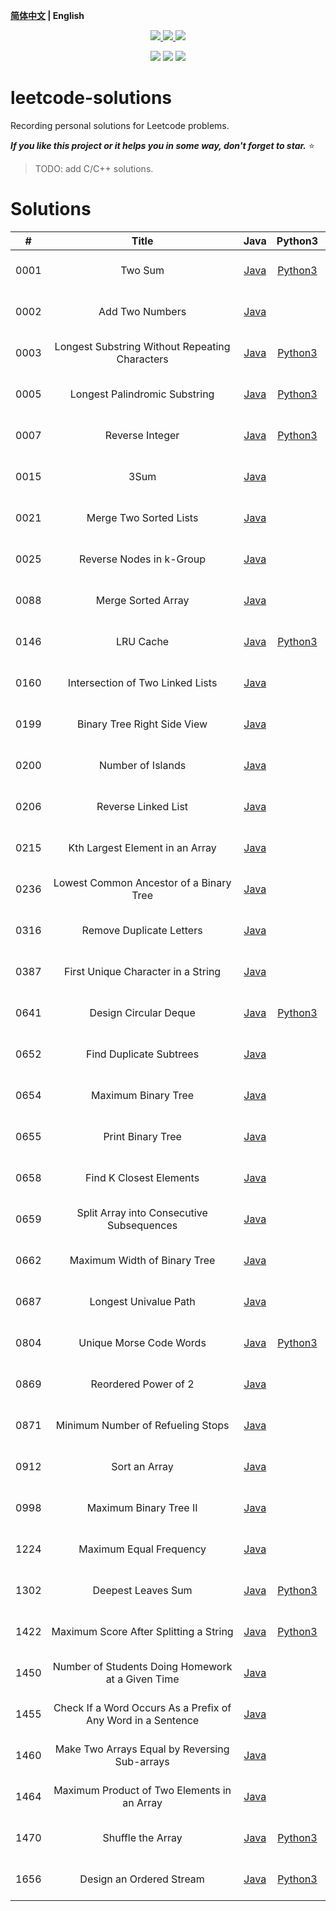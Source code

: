 **[简体中文](./README.CN.md) | English**

<p align="center">
    <a href="https://github.com/lyzsk/leetcode-solutions/blob/master/LICENSE">
        <img src="https://img.shields.io/github/license/lyzsk/leetcode-solutions.svg?style=plastic&logo=github" />
    </a>
    <a href="https://github.com/lyzsk/leetcode-solutions/members">
        <img src="https://img.shields.io/github/forks/lyzsk/leetcode-solutions.svg?style=plastic&logo=github" />
    </a>
    <a href="https://github.com/lyzsk/leetcode-solutions/stargazers">
        <img src="https://img.shields.io/github/stars/lyzsk/leetcode-solutions.svg?style=plastic&logo=github" />
    </a>
</p>

<p align="center">
    <img src="https://img.shields.io/badge/language-Java-D61C4E?style=plastic&logo=openjdk&logoColor=FFFFFF" />
    <img src="https://img.shields.io/badge/language-Python3-D61C4E?style=plastic&logo=python&logoColor=3776AB" />
    <img src="https://img.shields.io/badge/language-JavaScript-D61C4E?style=plastic&logo=javascript&logoColor=F7DF1E" />
</p>

# leetcode-solutions

Recording personal solutions for Leetcode problems.

**_If you like this project or it helps you in some way, don't forget to star._** :star:

> TODO: add C/C++ solutions.

# Solutions

|  #   |                            Title                             |                                                     Java                                                     |                                            Python3                                            |                                              JavaScript                                              |               |
| :--: | :----------------------------------------------------------: | :----------------------------------------------------------------------------------------------------------: | :-------------------------------------------------------------------------------------------: | :--------------------------------------------------------------------------------------------------: | :-----------: |
| 0001 |                           Two Sum                            |                           [Java](./java-solutions/0001-two-sum/src/Solution.java)                            |                    [Python3](./python-solutions/0001-two-sum/solution.py)                     |                    [JavaScript](./javascript-solutions/0001-two-sum/solution.js)                     | [back to top] |
| 0002 |                       Add Two Numbers                        |                       [Java](./java-solutions/0002-add-two-numbers/src/Solution.java)                        |                                                                                               |                                                                                                      | [back to top] |
| 0003 |        Longest Substring Without Repeating Characters        |        [Java](./java-solutions/0003-longest-substring-without-repeating-characters/src/Solution.java)        | [Python3](./python-solutions/0003-longest-substring-without-repeating-characters/solution.py) | [JavaScript](./javascript-solutions/0003-longest-substring-without-repeating-characters/solution.js) | [back to top] |
| 0005 |                Longest Palindromic Substring                 |                         [Java](./java-solutions/0005-longest-palindromic-substring)                          |         [Python3](./python-solutions/0005-longest-palindromic-substring/solution.py)          |         [JavaScript](./javascript-solutions/0005-longest-palindromic-substring/solution.js)          | [back to top] |
| 0007 |                       Reverse Integer                        |                       [Java](./java-solutions/0007-reverse-integer/src/Solution.java)                        |                [Python3](./python-solutions/0007-reverse-integer/solution.py)                 |                                                                                                      | [back to top] |
| 0015 |                             3Sum                             |                                     [Java](./java-solutions/0015-3-sum)                                      |                                                                                               |                                                                                                      | [back to top] |
| 0021 |                    Merge Two Sorted Lists                    |                    [Java](./java-solutions/0021-merge-two-sorted-lists/src/Solution.java)                    |                                                                                               |                                                                                                      | [back to top] |
| 0025 |                   Reverse Nodes in k-Group                   |                   [Java](./java-solutions/0025-reverse-nodes-in-k-group/src/Solution.java)                   |                                                                                               |                                                                                                      | [back to top] |
| 0088 |                      Merge Sorted Array                      |                      [Java](./java-solutions/0088-merge-sorted-array/src/Solution.java)                      |                                                                                               |                                                                                                      | [back to top] |
| 0146 |                          LRU Cache                           |                          [Java](./java-solutions/0146-lru-cache/src/LRUCache.java)                           |                   [Python3](./python-solutions/0146-lru-cache/solution.py)                    |                                                                                                      | [back to top] |
| 0160 |               Intersection of Two Linked Lists               |               [Java](./java-solutions/0160-intersection-of-two-linked-lists/src/Solution.java)               |                                                                                               |                                                                                                      | [back to top] |
| 0199 |                 Binary Tree Right Side View                  |                    [Java](./java-solutions/0199-binary-tree-side-view/src/Solution.java)                     |                                                                                               |                                                                                                      | [back to top] |
| 0200 |                      Number of Islands                       |                      [Java](./java-solutions/0200-number-of-islands/src/Solution.java)                       |                                                                                               |                                                                                                      | [back to top] |
| 0206 |                     Reverse Linked List                      |                     [Java](./java-solutions/0206-reverse-linked-list/src/Solution.java)                      |                                                                                               |              [JavaScript](./javascript-solutions/0206-reverse-linked-list/solution.js)               | [back to top] |
| 0215 |               Kth Largest Element in an Array                |                      [Java](./java-solutions/0215-kth-largest-element-in-an-array/src)                       |                                                                                               |                                                                                                      | [back to top] |
| 0236 |           Lowest Common Ancestor of a Binary Tree            |           [Java](./java-solutions/0236-lowest-common-ancestor-of-a-binary-tree/src/Solution.java)            |                                                                                               |                                                                                                      | [back to top] |
| 0316 |                   Remove Duplicate Letters                   |                   [Java](./java-solutions/0316-remove-duplicate-letters/src/Solution.java)                   |                                                                                               |                                                                                                      | [back to top] |
| 0387 |              First Unique Character in a String              |              [Java](./java-solutions/0387-first-unique-character-in-a-string/src/Solution.java)              |                                                                                               |       [JavaScript](./javascript-solutions/0387-first-unique-character-in-a-string/solution.js)       | [back to top] |
| 0641 |                    Design Circular Deque                     |                 [Java](./java-solutions/0641-design-circular-deque/src/MyCircularDeque.java)                 |             [Python3](./python-solutions/0641-design-circular-deque/solution.py)              |                                                                                                      | [back to top] |
| 0652 |                   Find Duplicate Subtrees                    |                   [Java](./java-solutions/0652-find-duplicate-subtrees/src/Solution.java)                    |                                                                                               |                                                                                                      | [back to top] |
| 0654 |                     Maximum Binary Tree                      |                            [Java](./java-solutions/0654-maximum-binary-tree/src)                             |                                                                                               |                                                                                                      | [back to top] |
| 0655 |                      Print Binary Tree                       |                             [Java](./java-solutions/0655-print-binary-tree/src)                              |                                                                                               |                                                                                                      | [back to top] |
| 0658 |                   Find K Closest Elements                    |                   [Java](./java-solutions/0658-find-k-closest-elements/src/Solution.java)                    |                                                                                               |                                                                                                      | [back to top] |
| 0659 |          Split Array into Consecutive Subsequences           |          [Java](./java-solutions/0659-split-array-into-consecutive-subsequences/src/Solution.java)           |                                                                                               |                                                                                                      | [back to top] |
| 0662 |                 Maximum Width of Binary Tree                 |                       [Java](./java-solutions/0662-maximum-width-of-binary-tree/src/)                        |                                                                                               |                                                                                                      | [back to top] |
| 0687 |                    Longest Univalue Path                     |                    [Java](./java-solutions/0687-longest-univalue-path/src/Solution.java)                     |                                                                                               |                                                                                                      | [back to top] |
| 0804 |                   Unique Morse Code Words                    |                   [Java](./java-solutions/0804-unique-morse-code-words/src/Solution.java)                    |            [Python3](./python-solutions/0804-unique-morse-code-words/solution.py)             |            [JavaScript](./javascript-solutions/0804-unique-morse-code-words/solution.js)             | [back to top] |
| 0869 |                     Reordered Power of 2                     |                     [Java](./java-solutions/0869-reordered-power-of-2/src/Solution.java)                     |                                                                                               |                                                                                                      | [back to top] |
| 0871 |              Minimum Number of Refueling Stops               |              [Java](./java-solutions/0871-minimum-number-of-refueling-stops/src/Solution.java)               |                                                                                               |                                                                                                      | [back to top] |
| 0912 |                        Sort an Array                         |                               [Java](./java-solutions/0912-sort-an-array/src)                                |                                                                                               |                                                                                                      | [back to top] |
| 0998 |                    Maximum Binary Tree II                    |                    [Java](./java-solutions/0998-maximum-binary-tree-ii/src/Solution.java)                    |                                                                                               |                                                                                                      | [back to top] |
| 1224 |                   Maximum Equal Frequency                    |                   [Java](./java-solutions/1224-maximum-equal-frequency/src/Solution.java)                    |                                                                                               |                                                                                                      | [back to top] |
| 1302 |                      Deepest Leaves Sum                      |                             [Java](./java-solutions/1302-deepest-leaves-sum/src)                             |            [Python3](./python-solutions/0804-unique-morse-code-words/Solution.py)             |                                                                                                      | [back to top] |
| 1422 |            Maximum Score After Splitting a String            |            [Java](./java-solutions/1422-maximum-score-after-splitting-a-string/src/Solution.java)            |     [Python3](./python-solutions/1422-maximum-score-after-splitting-a-string/solution.py)     |     [JavaScript](./javascript-solutions/1422-maximum-score-after-splitting-a-string/solution.js)     | [back to top] |
| 1450 |      Number of Students Doing Homework at a Given Time       |             [Java](./java-solutions/1450-number-of-students-doing-homework-at-a-given-time/src)              |                                                                                               |                                                                                                      | [back to top] |
| 1455 | Check If a Word Occurs As a Prefix of Any Word in a Sentence | [Java](./java-solutions/1455-check-if-a-word-occurs-as-a-prefix-of-any-word-in-a-sentence/src/Solution.java) |                                                                                               |                                                                                                      | [back to top] |
| 1460 |        Make Two Arrays Equal by Reversing Sub-arrays         |        [Java](./java-solutions/1460-make-two-arrays-equal-by-reversing-sub-arrays/src/Solution.java)         |                                                                                               |                                                                                                      | [back to top] |
| 1464 |         Maximum Product of Two Elements in an Array          |         [Java](./java-solutions/1464-maximum-product-of-two-elements-in-an-array/src/Solution.java)          |                                                                                               |                                                                                                      | [back to top] |
| 1470 |                      Shuffle the Array                       |                      [Java](./java-solutions/1470-shuffle-the-array/src/Solution.java)                       |               [Python3](./python-solutions/1470-shuffle-the-array/solution.py)                |                                                                                                      | [back to top] |
| 1656 |                   Design an Ordered Stream                   |                [Java](./java-solutions/1656-design-an-Ordered-stream/src/OrderedStream.java)                 |             [Python3](python-solutions/1656-design-an-ordered-stream/solution.py)             |                                                                                                      | [back to top] |

[back to top]: #solutions
